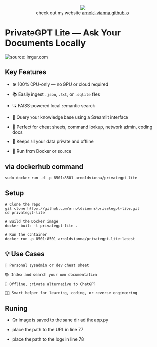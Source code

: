 <p align=center>
  <br>
  <a href="https://github.com/arnold-vianna?tab=repositories" target="_blank"><img src="https://avatars.githubusercontent.com/u/113808475?v=4"/></a>
  <br>
  <span>check out my website <a href="https://arnold-vianna.github.io/">arnold-vianna.github.io</a></span>
  <br>
</p>



#  PrivateGPT Lite — Ask Your Documents Locally



<img src="https://i.imgur.com/MSecm4s.png" title="source: imgur.com" /></a>

## Key Features 

- ⚙️ 100% CPU-only — no GPU or cloud required  

- 📚 Easily ingest `.json`, `.txt`, or `.sqlite` files  

- 🔍 FAISS-powered local semantic search  

- 📖 Query your knowledge base using a Streamlit interface 

- 🧠 Perfect for cheat sheets, command lookup, network admin, coding docs  

- 🔐 Keeps all your data private and offline  

- 🚀 Run from Docker or source 


## via dockerhub command

 ```console
sudo docker run -d -p 8501:8501 arnoldvianna/privategpt-lite
```

## Setup 


```console
# Clone the repo
git clone https://github.com/arnoldvianna/privategpt-lite.git
cd privategpt-lite
```

```console
# Build the Docker image
docker build -t privategpt-lite .
```

```console
# Run the container
docker run -p 8501:8501 arnoldvianna/privategpt-lite:latest
```




##  💡 Use Cases



    🔧 Personal sysadmin or dev cheat sheet

    📚 Index and search your own documentation

    🚫 Offline, private alternative to ChatGPT

    👨‍💻 Smart helper for learning, coding, or reverse engineering






##  Runing

* Qr  image is saved to the sane dir ad the app.py

* place the path to the URL in line 77

* place the path to the logo in line 78
